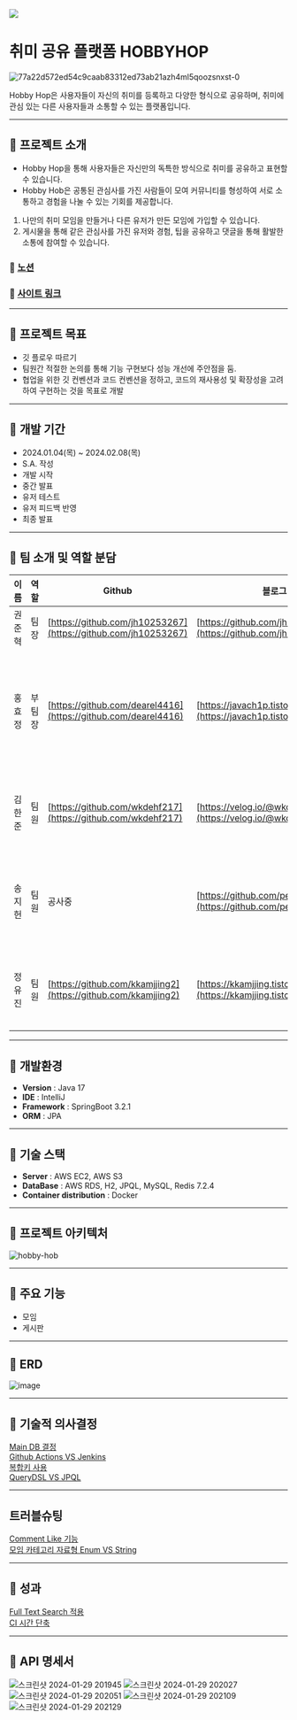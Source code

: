 <img src="https://capsule-render.vercel.app/api?type=waving&color=768CFF&height=160&text=HOBBY%20HOP!🐇&fontSize=100&fontColor=000000&section=footer&animation=fadeIn" />



# 취미 공유 플랫폼 **HOBBYHOP**
![77a22d572ed54c9caab83312ed73ab21azh4ml5qoozsnxst-0](https://github.com/hobby-hop/hobby-hop/assets/148298032/5d496bfe-c8a9-461a-a336-5632a14b62fe)

Hobby Hop은 사용자들이 자신의 취미를 등록하고 다양한 형식으로 공유하며, 취미에 관심 있는 다른 사용자들과 소통할 수 있는 플랫폼입니다.


---


## 🐇 프로젝트 소개
- Hobby Hop을 통해 사용자들은 자신만의 독특한 방식으로 취미를 공유하고 표현할 수 있습니다.
- Hobby Hob은 공통된 관심사를 가진 사람들이 모여 커뮤니티를 형성하여 서로 소통하고 경험을 나눌 수 있는 기회를 제공합니다.

1. 나만의 취미 모임을 만들거나 다른 유저가 만든 모임에 가입할 수 있습니다.
2. 게시물을 통해 같은 관심사를 가진 유저와 경험, 팁을 공유하고 댓글을 통해 활발한 소통에 참여할 수 있습니다.

### 🐇 [노션](https://teamsparta.notion.site/Hobby-Hop-75087879d9d94c0c9627d40e236ba049)
### 🐇 [사이트 링크](https://hobbyhop.site/login.html)



---


## 🐇 프로젝트 목표
- 깃 플로우 따르기
- 팀원간 적절한 논의를 통해 기능 구현보다 성능 개선에 주안점을 둠.
- 협업을 위한 깃 컨벤션과 코드 컨벤션을 정하고, 코드의 재사용성 및 확장성을 고려하여 구현하는 것을 목표로 개발


---


## 🐇 개발 기간 
- 2024.01.04(목) ~ 2024.02.08(목)
- S.A. 작성
- 개발 시작
- 중간 발표
- 유저 테스트
- 유저 피드백 반영
- 최종 발표


---

  
## 🐇 팀 소개 및 역할 분담

이름 | 역할 | Github | 블로그 | 파트
--|--|--|--|--
권준혁 | 팀장 | [https://github.com/jh10253267](https://github.com/jh10253267) | [https://github.com/jh10253267/TIL](https://github.com/jh10253267/TIL) | 그룹, 배포, 프론트
홍효정 | 부팀장 | [https://github.com/dearel4416](https://github.com/dearel4416) | [https://javach1p.tistory.com/](https://javach1p.tistory.com/) | 댓글, 성능 개선, 코드 퀄리티 개선 및 컨벤션 점검
김한준 | 팀원 | [https://github.com/wkdehf217](https://github.com/wkdehf217) | [https://velog.io/@wkdehf217/posts](https://velog.io/@wkdehf217/posts) | 게시글, 배포, 성능테스트, CI/CD
송지헌 | 팀원 | 공사중 | [https://github.com/pepsisong](https://github.com/pepsisong) | 와이어 프레임, 대댓글, 프론트 구조 제작
정유진 | 팀원 | [https://github.com/kkamjjing2](https://github.com/kkamjjing2) | [https://kkamjjing.tistory.com/](https://kkamjjing.tistory.com/) |  ERD 설계, 유저, 시큐리티, 배포


---


## 🐇 개발환경
- **Version** : Java 17
- **IDE** : IntelliJ
- **Framework** : SpringBoot 3.2.1
- **ORM** : JPA


---


## 🐇 기술 스택
- **Server** : AWS EC2, AWS S3
- **DataBase** : AWS RDS, H2, JPQL, MySQL, Redis 7.2.4
- **Container distribution** : Docker

---


## 🐇 프로젝트 아키텍처

![hobby-hob](https://github.com/hobby-hop/hobby-hop/assets/108499717/b8923cfc-a720-464a-b0e3-6ebccb22bf36)


---


## 🐇 주요 기능
- 모임
- 게시판

---


## 🐇 ERD
![image](https://github.com/hobby-hop/hobby-hop/assets/148298032/0ab02635-06e5-4f11-8d08-eea68875a1ba)


---


## 🐇 기술적 의사결정

[Main DB 결정](https://github.com/hobby-hop/hobby-hop/wiki/AWS-Mysql-RDS-VS-%EB%B3%84%EB%8F%84%EC%9D%98-Mysql-EC2-%EC%9D%B8%EC%8A%A4%ED%84%B4%EC%8A%A4)  
[Github Actions VS Jenkins](https://github.com/hobby-hop/hobby-hop/wiki/AWS-Mysql-RDS-VS-%EB%B3%84%EB%8F%84%EC%9D%98-Mysql-EC2-%EC%9D%B8%EC%8A%A4%ED%84%B4%EC%8A%A4)  
[복합키 사용](https://github.com/hobby-hop/hobby-hop/wiki/%EB%B3%B5%ED%95%A9%ED%82%A4-%EC%82%AC%EC%9A%A9)    
[QueryDSL VS JPQL](https://github.com/hobby-hop/hobby-hop/wiki/QueryDSL-VS-JPQL)


---

## 트러블슈팅
[Comment Like 기능](https://github.com/hobby-hop/hobby-hop/wiki/Comment-Like-%EA%B8%B0%EB%8A%A5)  
[모임 카테고리 자료형 Enum VS String](https://github.com/hobby-hop/hobby-hop/wiki/%EB%AA%A8%EC%9E%84-%EC%B9%B4%ED%85%8C%EA%B3%A0%EB%A6%AC-%EC%9E%90%EB%A3%8C%ED%98%95)  

---

## 🐇 성과
[Full Text Search 적용](https://github.com/hobby-hop/hobby-hop/wiki/Full-Text-Search-%EC%A0%81%EC%9A%A9)  
[CI 시간 단축](https://github.com/hobby-hop/hobby-hop/wiki/CI-%EC%8B%9C%EA%B0%84-%EB%8B%A8%EC%B6%95)

---

## 🐇 API 명세서
![스크린샷 2024-01-29 201945](https://github.com/hobby-hop/hobby-hop/assets/148298032/83c34e7e-247d-4200-bd4a-4a76717aa09c)
![스크린샷 2024-01-29 202027](https://github.com/hobby-hop/hobby-hop/assets/148298032/eae7ee75-2b80-4ce3-b9ec-555ea85d37fa)
![스크린샷 2024-01-29 202051](https://github.com/hobby-hop/hobby-hop/assets/148298032/be669b80-4e04-49b4-a051-0c94c35f2d82)
![스크린샷 2024-01-29 202109](https://github.com/hobby-hop/hobby-hop/assets/148298032/e81a4257-9db5-40be-8a99-7b9f6a779920)
![스크린샷 2024-01-29 202129](https://github.com/hobby-hop/hobby-hop/assets/148298032/1e22e440-3b57-4b12-85a5-649b2c45c72b)


